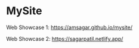 # MySite
Web Showcase 1: https://amsagar.github.io/mysite/


Web Showcase 2: https://sagarpatil.netlify.app/
